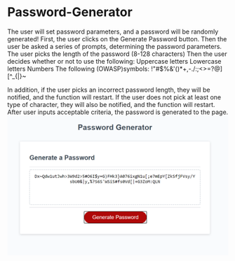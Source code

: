 # Password-Generator
The user will set password parameters, and a password will be randomly generated!
First, the user clicks on the Generate Password button. 
Then the user be asked a series of prompts, determining the password parameters. 
The user picks the length of the password (8-128 characters)
Then the user decides whether or not to use the following:
Uppercase letters
Lowercase letters
Numbers
The following (OWASP)symbols: !"#$%&'()*+,-./:;<>=?@\][^_{|}~

In addition, if the user picks an incorrect password length, they will be notified, and the function will restart. 
If the user does not pick at least one type of character, they will also be notified, and the function will restart. 
After user inputs acceptable criteria, the password is generated to the page. 
![Page Preview](Assets/Images/page_preview.png)
